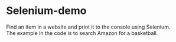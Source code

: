 # Selenium-demo
Find an item in a website and print it to the console using Selenium.  
The example in the code is to search Amazon for a basketball.
